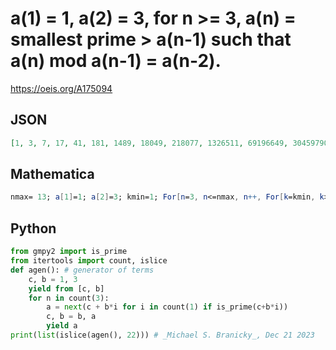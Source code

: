 # a\(1\) \= 1, a\(2\) \= 3, for n \>\= 3, a\(n\) \= smallest prime \> a\(n\-1\) such that a\(n\) mod a\(n\-1\) \= a\(n\-2\)\.
https://oeis.org/A175094
## JSON
```JSON
[1, 3, 7, 17, 41, 181, 1489, 18049, 218077, 1326511, 69196649, 3045979067, 67080736123, 942176284789, 15141901292747, 31225978870283, 577209520957841, 9266578314195739, 575105065001093659, 5760317228325132329, 104260815174853475581, 3967671293872757204407]
```
## Mathematica
```Mathematica
nmax= 13; a[1]=1; a[2]=3; kmin=1; For[n=3, n<=nmax, n++, For[k=kmin, k>0, k++, If[Mod[Prime[k],a[n-1]]==a[n-2], a[n]=Prime[k]; kmin=k; k=-1]]]; Array[a,nmax] (* _Stefano Spezia_, Sep 16 2022 *)
```
## Python
```Python
from gmpy2 import is_prime
from itertools import count, islice
def agen(): # generator of terms
    c, b = 1, 3
    yield from [c, b]
    for n in count(3):
        a = next(c + b*i for i in count(1) if is_prime(c+b*i))
        c, b = b, a
        yield a
print(list(islice(agen(), 22))) # _Michael S. Branicky_, Dec 21 2023
```

